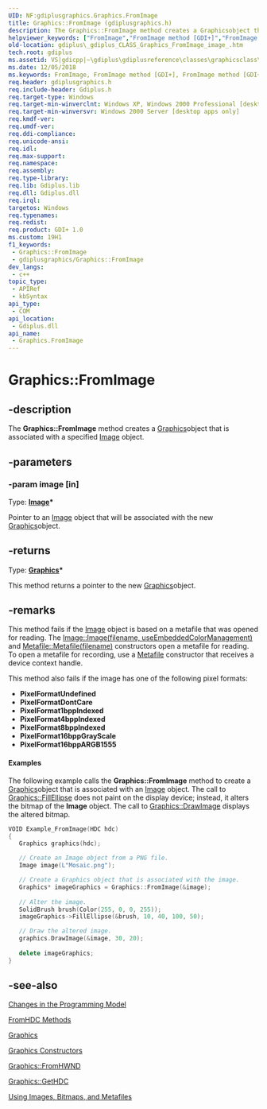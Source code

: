 ```yaml
---
UID: NF:gdiplusgraphics.Graphics.FromImage
title: Graphics::FromImage (gdiplusgraphics.h)
description: The Graphics::FromImage method creates a Graphicsobject that is associated with a specified Image object.
helpviewer_keywords: ["FromImage","FromImage method [GDI+]","FromImage method [GDI+]","Graphics class","Graphics class [GDI+]","FromImage method","Graphics.FromImage","Graphics::FromImage","_gdiplus_CLASS_Graphics_FromImage_image_","gdiplus._gdiplus_CLASS_Graphics_FromImage_image_"]
old-location: gdiplus\_gdiplus_CLASS_Graphics_FromImage_image_.htm
tech.root: gdiplus
ms.assetid: VS|gdicpp|~\gdiplus\gdiplusreference\classes\graphicsclass\graphicsmethods\fromimage.htm
ms.date: 12/05/2018
ms.keywords: FromImage, FromImage method [GDI+], FromImage method [GDI+],Graphics class, Graphics class [GDI+],FromImage method, Graphics.FromImage, Graphics::FromImage, _gdiplus_CLASS_Graphics_FromImage_image_, gdiplus._gdiplus_CLASS_Graphics_FromImage_image_
req.header: gdiplusgraphics.h
req.include-header: Gdiplus.h
req.target-type: Windows
req.target-min-winverclnt: Windows XP, Windows 2000 Professional [desktop apps only]
req.target-min-winversvr: Windows 2000 Server [desktop apps only]
req.kmdf-ver: 
req.umdf-ver: 
req.ddi-compliance: 
req.unicode-ansi: 
req.idl: 
req.max-support: 
req.namespace: 
req.assembly: 
req.type-library: 
req.lib: Gdiplus.lib
req.dll: Gdiplus.dll
req.irql: 
targetos: Windows
req.typenames: 
req.redist: 
req.product: GDI+ 1.0
ms.custom: 19H1
f1_keywords:
 - Graphics::FromImage
 - gdiplusgraphics/Graphics::FromImage
dev_langs:
 - c++
topic_type:
 - APIRef
 - kbSyntax
api_type:
 - COM
api_location:
 - Gdiplus.dll
api_name:
 - Graphics.FromImage
---
```


# Graphics::FromImage


## -description

The <b>Graphics::FromImage</b> method creates a 
			<a href="https://docs.microsoft.com/windows/desktop/api/gdiplusgraphics/nl-gdiplusgraphics-graphics">Graphics</a>object that is associated with a specified 
			<a href="https://docs.microsoft.com/windows/desktop/api/gdiplusheaders/nl-gdiplusheaders-image">Image</a> object.

## -parameters

### -param image [in]

Type: <b><a href="https://docs.microsoft.com/windows/desktop/api/gdiplusheaders/nl-gdiplusheaders-image">Image</a>*</b>

Pointer to an 
					<a href="https://docs.microsoft.com/windows/desktop/api/gdiplusheaders/nl-gdiplusheaders-image">Image</a> object that will be associated with the new 
					<a href="https://docs.microsoft.com/windows/desktop/api/gdiplusgraphics/nl-gdiplusgraphics-graphics">Graphics</a>object.

## -returns

Type: <b><a href="https://docs.microsoft.com/windows/desktop/api/gdiplusgraphics/nl-gdiplusgraphics-graphics">Graphics</a>*</b>

This method returns a pointer to the new 
						<a href="https://docs.microsoft.com/windows/desktop/api/gdiplusgraphics/nl-gdiplusgraphics-graphics">Graphics</a>object.

## -remarks

This method fails if the 
				<a href="https://docs.microsoft.com/windows/desktop/api/gdiplusheaders/nl-gdiplusheaders-image">Image</a> object is based on a metafile that was opened for reading. The 
				<a href="https://docs.microsoft.com/previous-versions/ms535411(v=vs.85)">Image::Image(filename, useEmbeddedColorManagement)</a> and 
				<a href="https://docs.microsoft.com/previous-versions/ms535285(v=vs.85)">Metafile::Metafile(filename)</a> constructors open a metafile for reading. To open a metafile for recording, use a 
				<a href="https://docs.microsoft.com/windows/desktop/api/gdiplusheaders/nl-gdiplusheaders-metafile">Metafile</a> constructor that receives a device context handle.

This method also fails if the image has one of the following pixel formats: 

<ul>
<li><b>PixelFormatUndefined</b></li>
<li><b>PixelFormatDontCare</b></li>
<li><b>PixelFormat1bppIndexed</b></li>
<li><b>PixelFormat4bppIndexed</b></li>
<li><b>PixelFormat8bppIndexed</b></li>
<li><b>PixelFormat16bppGrayScale</b></li>
<li><b>PixelFormat16bppARGB1555</b></li>
</ul>

#### Examples



The following example calls the <b>Graphics::FromImage</b> method to create a 
						<a href="https://docs.microsoft.com/windows/desktop/api/gdiplusgraphics/nl-gdiplusgraphics-graphics">Graphics</a>object that is associated with an 
						<a href="https://docs.microsoft.com/windows/desktop/api/gdiplusheaders/nl-gdiplusheaders-image">Image</a> object. The call to 
						<a href="https://docs.microsoft.com/previous-versions/ms535969(v=vs.85)">Graphics::FillEllipse</a>	does not paint on the display device; instead, it alters the bitmap of the 
						<b>Image</b> object. The call to 
						<a href="https://docs.microsoft.com/previous-versions/ms536030(v=vs.85)">Graphics::DrawImage</a> displays the altered bitmap.


```cpp
VOID Example_FromImage(HDC hdc)
{
   Graphics graphics(hdc);

   // Create an Image object from a PNG file.
   Image image(L"Mosaic.png");

   // Create a Graphics object that is associated with the image.
   Graphics* imageGraphics = Graphics::FromImage(&image);
   
   // Alter the image.
   SolidBrush brush(Color(255, 0, 0, 255));
   imageGraphics->FillEllipse(&brush, 10, 40, 100, 50);

   // Draw the altered image.
   graphics.DrawImage(&image, 30, 20);
   
   delete imageGraphics;
}
```

## -see-also

<a href="https://docs.microsoft.com/windows/desktop/gdiplus/-gdiplus-changes-in-the-programming-model-about">Changes in the Programming Model</a>



<a href="https://docs.microsoft.com/windows/desktop/api/gdiplusgraphics/nf-gdiplusgraphics-graphics-fromhdc(inhdc)">FromHDC Methods</a>



<a href="https://docs.microsoft.com/windows/desktop/api/gdiplusgraphics/nl-gdiplusgraphics-graphics">Graphics</a>



<a href="https://docs.microsoft.com/windows/desktop/api/gdiplusgraphics/nf-gdiplusgraphics-graphics-graphics(constgraphics_)">Graphics Constructors</a>



<a href="https://docs.microsoft.com/windows/desktop/api/gdiplusgraphics/nf-gdiplusgraphics-graphics-fromhwnd">Graphics::FromHWND</a>



<a href="https://docs.microsoft.com/windows/desktop/api/gdiplusgraphics/nf-gdiplusgraphics-graphics-gethdc">Graphics::GetHDC</a>



<a href="https://docs.microsoft.com/windows/desktop/gdiplus/-gdiplus-using-images-bitmaps-and-metafiles-use">Using Images, Bitmaps, and Metafiles</a>

